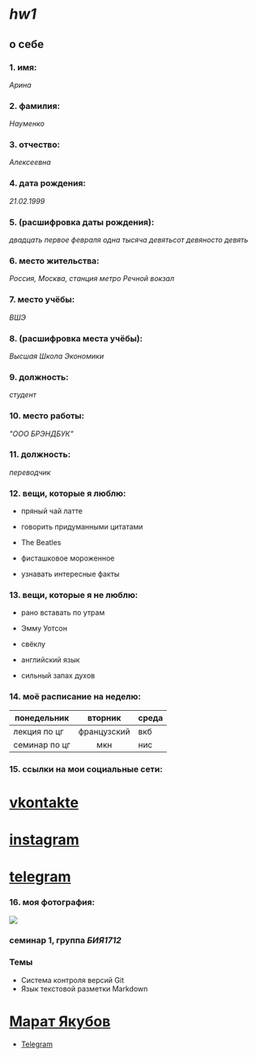 # *hw1*
## о себе
### 1. __имя__:
_Арина_
### 2. __фамилия__:
_Науменко_
### 3. __отчество__:
_Алексеевна_
### 4. __дата рождения__:
_21.02.1999_
### 5. __(расшифровка даты рождения)__:
_двадцать первое февраля одна тысяча девятьсот девяносто девять_
### 6. __место жительства__:
_Россия, Москва, станция метро Речной вокзал_
### 7. __место учёбы__:
_ВШЭ_
### 8. __(расшифровка места учёбы)__:
_Высшая Школа Экономики_
### 9. __должность__:
_студент_
### 10. __место работы__:
_"ООО БРЭНДБУК"_
### 11. __должность__:
_переводчик_
### 12. __вещи, которые я люблю__:
 + пряный чай латте
 - говорить придуманными цитатами
 + The Beatles
 - фисташковое мороженное
 + узнавать интересные факты
### 13. __вещи, которые я не люблю__:
 - рано вставать по утрам
 + Эмму Уотсон
 - свёклу
 + английский язык
 - сильный запах духов
 ### 14. __моё расписание на неделю__:
 понедельник|вторник|среда
 -----------|:-----:|-----
 лекция по цг|французский|вкб
 семинар по цг|мкн|нис
 
 
 ### 15. __ссылки на мои социальные сети__:
 # [vkontakte](https://vk.com/ritter_chprot)
 # [instagram](https://www.instagram.com/ritter_chprot/?hl=ru)
 # [telegram](http://t.me/ritterchprot)
### 16. __моя фотография__:

![](https://pp.userapi.com/c626221/v626221937/54b4f/odIYWoubmuI.jpg)
### семинар 1, группа _БИЯ1712_
### Темы
* Система контроля версий Git
* Язык текстовой разметки Markdown

# [Марат Якубов](mailto:mn.yakubov@gmail.com)
* [Telegram](http://t.me/maratNaufal_ugli)
